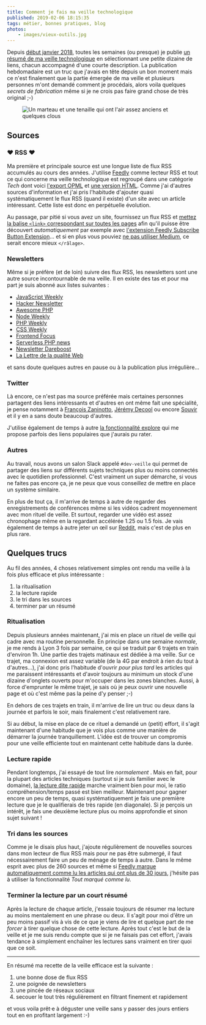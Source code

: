 ```yaml
---
title: Comment je fais ma veille technologique
published: 2019-02-06 18:15:35
tags: métier, bonnes pratiques, blog
photos:
    - images/vieux-outils.jpg
---
```


Depuis [début janvier 2018](/post/veille-semaine-01-2018/), toutes les semaines
(ou presque) je publie [un résumé de ma veille technologique](/tag/veille/) en
sélectionnant une petite dizaine de liens, chacun accompagné d'une courte
description.  La publication hebdomadaire est un truc que j'avais en tête depuis
un bon moment mais ce n'est finalement que la partie émergée de ma veille et
plusieurs personnes m'ont demandé comment je procédais, alors voila quelques
_secrets de fabrication_ même si je ne crois pas faire grand chose de très
original ;-)

<figure class="object-center bordered">
    <img loading="lazy" src="/images/660x/vieux-outils.jpg" alt="Un marteau et une tenaille qui
    ont l'air assez anciens et quelques clous">
</figure>

## Sources

### ❤ RSS ❤

Ma première et principale source est une longue liste de flux RSS accumulés au
cours des années. J'utilise [Feedly](https://feedly.com/) comme lecteur RSS et
tout ce qui concerne ma veille technologique est regroupé dans une catégorie
*Tech* dont voici [l'export OPML](/files/tech.opml) et [une version
HTML](/page/flux-rss-tech/).  Comme j'ai d'autres sources d'information et j'ai
pris l'habitude d'ajouter quasi systématiquement le flux RSS (quand il existe)
d'un site avec un article intéressant. Cette liste est donc en perpétuelle
évolution.

Au passage, par pitié si vous avez un site, fournissez un flux RSS et [mettez la
balise `<link>` correspondant sur toutes les
pages](https://www.mnot.net/rss/tutorial/#telling-people-about-your-feed) afin
qu'il puisse être découvert *automatiquement* par exemple avec [l'extension
Feedly Subscribe Button
Extension](https://browsernative.com/feedly-chrome-extension/)… et si en plus
vous pouviez [ne pas utiliser Medium](http://tonsky.me/blog/medium/), ce serait
encore mieux `</râlage>`.

### Newsletters

Même si je préfère (et de loin) suivre des flux RSS, les newsletters sont une autre
source incontournable de ma veille. Il en existe des tas et pour ma part je suis
abonné aux listes suivantes&nbsp;:

* [JavaScript Weekly](https://javascriptweekly.com/)
* [Hacker Newsletter](https://www.hackernewsletter.com/)
* [Awesome PHP](https://php.libhunt.com/newsletter)
* [Node Weekly](https://nodeweekly.com/)
* [PHP Weekly](http://phpweekly.com/)
* [CSS Weekly](https://css-weekly.com/)
* [Frontend Focus](https://frontendfoc.us/)
* [Serverless PHP news](https://serverless-php.news/)
* [Newsletter Dareboost](https://www.dareboost.com/fr/newsletter)
* [La Lettre de la qualité Web](https://www.opquast.com/lettre-de-qualite-web-newsletter-opquast/)

et sans doute quelques autres en pause ou à la publication plus irrégulière…

### Twitter

Là encore, ce n'est pas ma source préférée mais certaines personnes partagent
des liens intéressants et d'autres en ont même fait une spécialité, je
pense notamment à [François Zaninotto](https://twitter.com/francoisz), [Jérémy
Decool](https://twitter.com/jdecool) ou encore
[Souvir](https://twitter.com/souvir) et il y en a sans doute beaucoup d'autres.

J'utilise également de temps à autre [la fonctionnalité
explore](https://mobile.twitter.com/explore) qui me propose parfois des liens
populaires que j'aurais pu rater.

### Autres

Au travail, nous avons un salon Slack appelé `#dev-veille` qui permet de
partager des liens sur différents sujets techniques plus ou moins connectés avec
le quotidien professionnel. C'est vraiment un super démarche, si vous ne faites
pas encore ça, je ne peux que vous conseillez de mettre en place un système
similaire.

En plus de tout ça, il m'arrive de temps à autre de regarder des enregistrements
de conférences même si les vidéos cadrent moyennement avec mon rituel de veille.
Et surtout, regarder une vidéo est assez chronophage même en la regardant
accélérée 1.25 ou 1.5 fois. Je vais également de temps à autre jeter un œil sur
[Reddit](https://www.reddit.com/), mais c'est de plus en plus rare.

## Quelques trucs

Au fil des années, 4 choses relativement simples ont rendu ma veille à la fois
plus efficace et plus intéressante&nbsp;:

1. la ritualisation
1. la lecture rapide
1. le tri dans les sources
1. terminer par un résumé

### Ritualisation

Depuis plusieurs années maintenant, j'ai mis en place un rituel de veille qui
cadre avec ma routine personnelle.  En principe dans une semaine *normale*, je
me rends à Lyon 3 fois par semaine, ce qui se traduit par 6 trajets en train
d'environ 1h. Une partie des trajets matinaux est dédiée à ma veille. Sur ce
trajet, ma connexion est assez variable (de la 4G par endroit à rien du tout à
d'autres…), j'ai donc pris l'habitude d'ouvrir *pour plus tard* les articles
qui me paraissent intéressants et d'avoir toujours au minimum un stock d'une
dizaine d'onglets ouverts pour m'occuper dans les zones blanches. Aussi, à force
d'emprunter le même trajet, je sais où je peux ouvrir une nouvelle page et où
c'est même pas la peine d'y penser ;-)

En dehors de ces trajets en train, il m'arrive de lire un truc ou deux dans la
journée et parfois le soir, mais finalement c'est relativement rare.

Si au début, la mise en place de ce rituel a demandé un (petit) effort, il
s'agit maintenant d'une habitude que je vois plus comme une manière de démarrer
la journée tranquillement. L'idée est de trouver un compromis pour une veille
efficiente tout en maintenant cette habitude dans la durée.

### Lecture rapide

Pendant longtemps, j'ai essayé de tout lire *normalement* .  Mais en fait, pour
la plupart des articles techniques (surtout si je suis familier avec le
domaine), [la lecture dite rapide](https://fr.wikipedia.org/wiki/Lecture_rapide)
marche vraiment bien pour moi, le ratio compréhension/temps passé est bien
meilleur.  Maintenant pour gagner encore un peu de temps, quasi systématiquement
je fais une première lecture que je le qualifierais de très rapide (en
diagonale). Si je perçois un intérêt, je fais une deuxième lecture plus ou moins
approfondie et sinon sujet suivant&nbsp;!

### Tri dans les sources

Comme je le disais plus haut, j'ajoute régulièrement de nouvelles sources dans
mon lecteur de flux RSS mais pour ne pas être submergé, il faut nécessairement
faire un peu de ménage de temps à autre. Dans le même esprit avec plus de 260
sources et même si [Feedly marque automatiquement comme lu les articles qui ont
plus de 30
jours](https://feedly.uservoice.com/forums/192636-suggestions/suggestions/3747193-no-limits-on-unread-old-items),
j'hésite pas à utiliser la fonctionnalité *Tout marqué comme lu*.

### Terminer la lecture par un court résumé

Après la lecture de chaque article, j'essaie toujours de résumer ma lecture au
moins mentalement en une phrase ou deux. Il s'agit pour moi d'être un peu moins
passif vis à vis de ce que je viens de lire et quelque part de me *forcer* à
tirer quelque chose de cette lecture. Après tout c'est le but de la veille et je
me suis rendu compte que si je ne faisais pas cet effort, j'avais
tendance à simplement enchaîner les lectures sans vraiment en tirer quoi que ce
soit.

---
En résumé ma recette de la veille efficace est la suivante&nbsp;:

1. une bonne dose de flux RSS
1. une poignée de newsletters
1. une pincée de réseaux sociaux
1. secouer le tout très régulièrement en filtrant finement et rapidement

et vous voila prêt·e à déguster une veille sans y passer des jours entiers tout
en en profitant largement :-)
